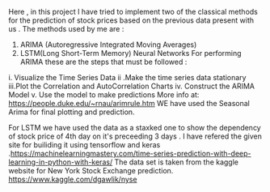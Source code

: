 Here , in this project I have tried to implement two of the classical methods for the prediction of stock prices based on the previous data present with us . The methods used by me are :
1. ARIMA (Autoregressive Integrated Moving Averages)
2. LSTM(Long Short-Term Memory) Neural Networks 
For performing ARIMA these are the steps that must be followed :

i.  Visualize the Time Series Data
ii .Make the time series data stationary
iii.Plot the Correlation and AutoCorrelation Charts
iv. Construct the ARIMA Model
v. Use the model to make predictions
More info at: https://people.duke.edu/~rnau/arimrule.htm
WE have used the Seasonal Arima for final plotting and prediction.

For LSTM we have used the data as a staxked one to show the dependency of stock price of 4th day on it's preceeding 3 days . 
I have refered the given site for builiding it using tensorflow and keras .https://machinelearningmastery.com/time-series-prediction-with-deep-learning-in-python-with-keras/
The data set is taken from the kaggle website for New York Stock Exchange prediction.
https://www.kaggle.com/dgawlik/nyse
